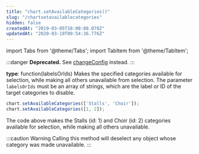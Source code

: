 ```yaml
---
title: "chart.setAvailableCategories()"
slug: "/chartsetavailablecategories"
hidden: false
createdAt: "2019-03-05T18:00:08.078Z"
updatedAt: "2020-03-19T09:54:36.776Z"
---
```


import Tabs from '@theme/Tabs';
import TabItem from '@theme/TabItem';


:::danger 
**Deprecated.** See [changeConfig](https://docs.seats.io/docs/renderer-chart-properties-chartchangeconfig) instead.
:::

**type**: function(labelsOrIds)
Makes the specified categories available for selection, while making all others unavailable from selection. The parameter `labelsOrIds` must be an array of strings, which are the label or ID of the target categories to disable.

```javascript
chart.setAvailableCategories(['Stalls', 'Choir']);
chart.setAvailableCategories([1, 2]);
```

The code above makes the Stalls (id: 1) and Choir (id: 2) categories available for selection, while making all others unavailable.



:::caution Warning
Calling this method will deselect any object whose category was made unavailable.
:::

